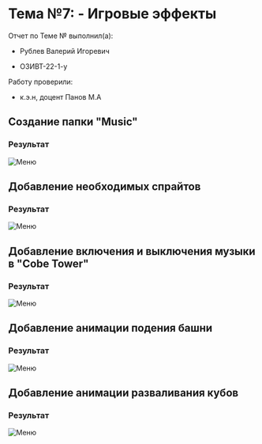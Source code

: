 # Тема №7: - Игровые эффекты

Отчет по Теме № выполнил(а):

- Рублев Валерий Игоревич
  
- ОЗИВТ-22-1-у

Работу проверили:

- к.э.н, доцент Панов М.А

## Создание папки "Music"
### Результат 
![Меню](https://github.com/xgoldnght/Application-development/blob/Lab-7/pic/Screenshot_1.png)

## Добавление необходимых спрайтов 
### Результат 
![Меню](https://github.com/xgoldnght/Application-development/blob/Lab-7/pic/Screenshot_2.png)

## Добавление включения и выключения музыки в "Cobe Tower"
### Результат 
![Меню](https://github.com/xgoldnght/Application-development/blob/Lab-7/pic/Screenshot_3.png)

## Добавление анимации подения башни 
### Результат 
![Меню](https://github.com/xgoldnght/Application-development/blob/Lab-7/pic/Screenshot_4.png)

## Добавление анимации разваливания кубов
### Результат 
![Меню](https://github.com/xgoldnght/Application-development/blob/Lab-7/pic/Screenshot_5.png)
